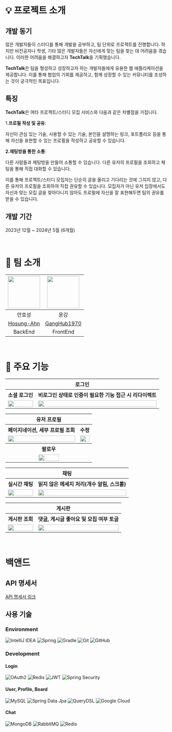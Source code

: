 # 💡 프로젝트 소개

## 개발 동기
많은 개발자들이 스터디를 통해 개발을 공부하고, 팀 단위로 프로젝트를 진행합니다. 하지만 비전공자나 학생, 기타 많은 개발자들은 자신에게 맞는 팀을 찾는 데 어려움을 겪습니다. 이러한 어려움을 해결하고자 **TechTalk**을 기획했습니다. 

**TechTalk**은 팀을 형성하고 성장하고자 하는 개발자들에게 유용한 웹 애플리케이션을 제공합니다. 이를 통해 협업의 기회를 제공하고, 함께 성장할 수 있는 커뮤니티를 조성하는 것이 궁극적인 목표입니다.

## 특징
**TechTalk**은 여타 프로젝트/스터디 모집 서비스와 다음과 같은 차별점을 가집니다.

1.**프로필 작성 및 공유**:

자신이 관심 있는 기술, 사용할 수 있는 기술, 본인을 설명하는 링크, 포트폴리오 등을 통해 자신을 표현할 수 있는 프로필을 작성하고 공유할 수 있습니다.

**2.채팅방을 통한 소통**:

다른 사람들과 채팅방을 만들어 소통할 수 있습니다. 다른 유저의 프로필을 조회하고 채팅을 통해 직접 대화할 수 있습니다.

이를 통해 프로젝트/스터디 모집자는 단순히 글을 올리고 기다리는 것에 그치지 않고, 다른 유저의 프로필을 조회하여 직접 권유할 수 있습니다. 모집자가 아닌 유저 입장에서도 자신과 맞는 모집 글을 찾아다니지 않아도 프로필에 자신을 잘 표현해두면 팀의 권유를 받을 수 있습니다.


## 개발 기간

2023년 12월 ~ 2024년 5월 (6개월)

<br/>

# 👥 팀 소개

<div align="center">

|          <img src="https://github.com/Hosung-Ahn.png" width="100">           | <img src="https://github.com/GangHub1970.png" width="100"> |
| :-------------------------------------------------------------------------: | :--------------------------------------------------------: |
|                                   안호성                                    |                            윤강                            |
|                  [Hosung-Ahn](https://github.com/Hosung-Ahn)                  |       [GangHub1970](https://github.com/GangHub1970)        |
|                                 BackEnd                                      |                       FrontEnd                             |

</div>

<br/>

# 🎯 주요 기능

<div align="center">

<table width="100%">
  <tr>
    <th colspan="2">로그인</th>
  </tr>
  <tr>
    <th>소셜 로그인</th>
    <th>비로그인 상태로 인증이 필요한 기능 접근 시 리다이렉트</th>
  </tr>
  <tr>
    <td><img src="https://github.com/Tech-Talk-Project/.github/assets/104193739/c15366ae-6457-4cf6-8567-dd783de8007f" width="100%"></td>
    <td><img src="https://github.com/Tech-Talk-Project/.github/assets/104193739/fd9b6711-f167-48b2-80f0-74bc037bda53" width="100%"></td>
  </tr>
</table>

<table width="100%">
  <tr>
    <th colspan="2">유저 프로필</th>
  </tr>
  <tr>
    <th>페이지네이션, 세부 프로필 조회</th>
    <th>수정</th>
  </tr>
  <tr>
    <td><img src="https://github.com/Tech-Talk-Project/.github/assets/104193739/fc2d008c-b280-4dd6-b054-12eb9d672757" width="100%"></td>
    <td><img src="https://github.com/Tech-Talk-Project/.github/assets/104193739/c0b33a7b-3b16-4c62-8fc3-9d52e7952c82" width="100%"></td>
  </tr>
  <tr>
    <th colspan="2">팔로우</td>
  </tr>
  <tr>
    <td colspan="2" align="center"><img src="https://github.com/Tech-Talk-Project/.github/assets/104193739/802316cb-8840-4b75-a7cc-0ff96ee5c1b1" width="50%"></td>
  </tr>
</table>

<table width="100%">
  <tr>
    <th colspan="2">채팅</th>
  </tr>
  <tr>
    <th>실시간 채팅</th>
    <th>읽지 않은 메세지 처리(개수 알림, 스크롤)</th>
  </tr>
  <tr>
    <td><img src="https://github.com/Tech-Talk-Project/.github/assets/104193739/da158025-3a6f-4853-b1e2-b47e73404c21" width="100%"></td>
    <td><img src="https://github.com/Tech-Talk-Project/.github/assets/104193739/69d0c3e5-be09-42ff-9570-eef095d5858a" width="100%"></td>
  </tr>
</table>

<table width="100%">
  <tr>
    <th colspan="2">게시판</th>
  </tr>
  <tr>
    <th>게시판 조회</th>
    <th>댓글, 게시글 좋아요 및 모집 여부 토글</th>
  </tr>
  <tr>
    <td><img src="https://github.com/Tech-Talk-Project/.github/assets/104193739/9fbe4886-347e-4b58-a98d-3d7a5e551e32" width="100%"></td>
    <td><img src="https://github.com/Tech-Talk-Project/.github/assets/104193739/b5c1ca01-c735-4fd7-af42-15c83119c746" width="100%"></td>
  </tr>
</table>

</div>

<br/>

# 백앤드

## API 명세서
[API 명세서 링크](https://www.notion.so/hosung-note/337e1cd5f8294f578a74f625fafe70dd?v=cbeb860e7fc342d6b1ce639810ef67ad&pvs=4)

## 사용 기술

### Environment
![IntelliJ IDEA](https://img.shields.io/badge/IntelliJIDEA-000000.svg?style=for-the-badge&logo=intellij-idea&logoColor=white)
![Spring](https://img.shields.io/badge/spring-%236DB33F.svg?style=for-the-badge&logo=spring&logoColor=white)
![Gradle](https://img.shields.io/badge/Gradle-02303A.svg?style=for-the-badge&logo=Gradle&logoColor=white)
![Git](https://img.shields.io/badge/git-%23F05033.svg?style=for-the-badge&logo=git&logoColor=white)
![GitHub](https://img.shields.io/badge/github-%23121011.svg?style=for-the-badge&logo=github&logoColor=white)

### Development
#### Login
![OAuth2](https://img.shields.io/badge/OAuth2-%230047B3.svg?style=for-the-badge&logo=OAuth2&logoColor=white)
![Redis](https://img.shields.io/badge/redis-%23DD0031.svg?style=for-the-badge&logo=redis&logoColor=white)
![JWT](https://img.shields.io/badge/JWT-black?style=for-the-badge&logo=JSON%20web%20tokens)
![Spring Security](https://img.shields.io/badge/Spring_Security-%236DB33F.svg?style=for-the-badge&logo=spring&logoColor=white)
#### User, Profile, Board
![MySQL](https://img.shields.io/badge/mysql-4479A1.svg?style=for-the-badge&logo=mysql&logoColor=white)
![Spring Data Jpa](https://img.shields.io/badge/Spring_Data_Jpa-%236DB33F.svg?style=for-the-badge&logo=spring&logoColor=white)
![QueryDSL](https://img.shields.io/badge/QueryDSL-%230047B3.svg?style=for-the-badge&logo=QueryDSL&logoColor=white)
![Google Cloud](https://img.shields.io/badge/GoogleCloud-%234285F4.svg?style=for-the-badge&logo=google-cloud&logoColor=white)
#### Chat
![MongoDB](https://img.shields.io/badge/MongoDB-%234ea94b.svg?style=for-the-badge&logo=mongodb&logoColor=white)
![RabbitMQ](https://img.shields.io/badge/Rabbitmq-FF6600?style=for-the-badge&logo=rabbitmq&logoColor=white)
![Redis](https://img.shields.io/badge/redis-%23DD0031.svg?style=for-the-badge&logo=redis&logoColor=white)





